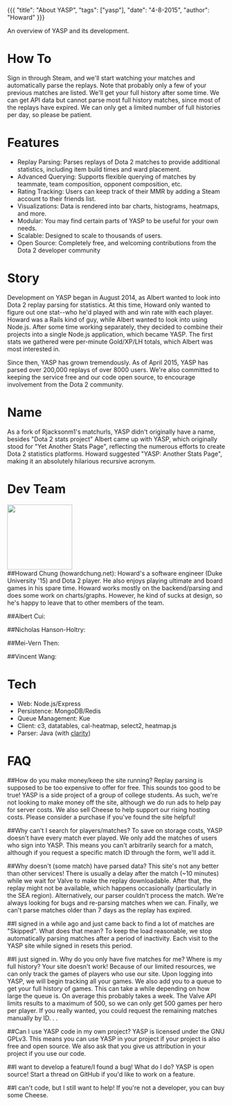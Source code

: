 {{{
  "title": "About YASP",
  "tags": ["yasp"],
  "date": "4-8-2015",
  "author": "Howard"
}}}

An overview of YASP and its development.

<!--more-->

How To
====
Sign in through Steam, and we'll start watching your matches and automatically parse the replays.
Note that probably only a few of your previous matches are listed.
We'll get your full history after some time.
We can get API data but cannot parse most full history matches, since most of the replays have expired.
We can only get a limited number of full histories per day, so please be patient.

Features
====
* Replay Parsing: Parses replays of Dota 2 matches to provide additional statistics, including item build times and ward placement.
* Advanced Querying: Supports flexible querying of matches by teammate, team composition, opponent composition, etc.
* Rating Tracking: Users can keep track of their MMR by adding a Steam account to their friends list.
* Visualizations: Data is rendered into bar charts, histograms, heatmaps, and more.
* Modular: You may find certain parts of YASP to be useful for your own needs.
* Scalable: Designed to scale to thousands of users.
* Open Source: Completely free, and welcoming contributions from the Dota 2 developer community

Story
====
Development on YASP began in August 2014, as Albert wanted to look into Dota 2 replay parsing for statistics.
At this time, Howard only wanted to figure out one stat--who he'd played with and win rate with each player.
Howard was a Rails kind of guy, while Albert wanted to look into using Node.js.
After some time working separately, they decided to combine their projects into a single Node.js application, which became YASP.
The first stats we gathered were per-minute Gold/XP/LH totals, which Albert was most interested in.

Since then, YASP has grown tremendously.  As of April 2015, YASP has parsed over 200,000 replays of over 8000 users.
We're also committed to keeping the service free and our code open source, to encourage involvement from the Dota 2 community.

Name
====
As a fork of Rjacksonm1's matchurls, YASP didn't originally have a name, besides "Dota 2 stats project"
Albert came up with YASP, which originally stood for "Yet Another Stats Page", reflecting the numerous efforts to create Dota 2 statistics platforms.
Howard suggested "YASP: Another Stats Page", making it an absolutely hilarious recursive acronym.

Dev Team
====
<div>
<img style="height:150px;" src="https://cdn.rawgit.com/howardc93/howardc93.github.io/master/public/profile.jpg"/>
</div>
##Howard Chung (howardchung.net):
Howard's a software engineer (Duke University '15) and Dota 2 player.  He also enjoys playing ultimate and board games in his spare time.
Howard works mostly on the backend/parsing and does some work on charts/graphs.
However, he kind of sucks at design, so he's happy to leave that to other members of the team.

##Albert Cui:

##Nicholas Hanson-Holtry:

##Mei-Vern Then:

##Vincent Wang:


Tech
====
* Web: Node.js/Express
* Persistence: MongoDB/Redis
* Queue Management: Kue
* Client: c3, datatables, cal-heatmap, select2, heatmap.js
* Parser: Java (with [clarity](https://github.com/skadistats/clarity))

FAQ
====
##How do you make money/keep the site running?  Replay parsing is supposed to be too expensive to offer for free.  This sounds too good to be true!
YASP is a side project of a group of college students.
As such, we're not looking to make money off the site, although we do run ads to help pay for server costs.
We also sell Cheese to help support our rising hosting costs. Please consider a purchase if you've found the site helpful!

##Why can't I search for players/matches?
To save on storage costs, YASP doesn't have every match ever played.  We only add the matches of users who sign into YASP.
This means you can't arbitrarily search for a match, although if you request a specific match ID through the form, we'll add it.

##Why doesn't (some match) have parsed data?  This site's not any better than other services!
There is usually a delay after the match (~10 minutes) while we wait for Valve to make the replay downloadable. After that, the replay might not be available, which happens occasionally (particularly in the SEA region). Alternatively, our parser couldn&apos;t process the match. We&apos;re always looking for bugs and re-parsing matches when we can.  Finally, we can't parse matches older than 7 days as the replay has expired.
                  
##I signed in a while ago and just came back to find a lot of matches are "Skipped".  What does that mean?
To keep the load reasonable, we stop automatically parsing matches after a period of inactivity.  Each visit to the YASP site while signed in resets this period.
           
##I just signed in.  Why do you only have five matches for me? Where is my full history?  Your site doesn't work!
Because of our limited resources, we can only track the games of players who use our site. Upon logging into YASP, we will begin tracking all your games.
We also add you to a queue to get your full history of games. This can take a while depending on how large the queue is. On average this probably takes a week.
The Valve API limits results to a maximum of 500, so we can only get 500 games per hero per player.
If you really wanted, you could request the remaining matches manually by ID. . .
                  
##Can I use YASP code in my own project?
YASP is licensed under the GNU GPLv3. This means you can use YASP in your project if your project is also free and open source. We also ask that you give us attribution in your project if you use our code.

##I want to develop a feature/I found a bug!  What do I do?
YASP is open source! Start a thread on GitHub if you&apos;d like to work on a feature. 

##I can't code, but I still want to help!
If you&apos;re not a developer, you can buy some Cheese.